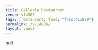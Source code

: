 ```yaml
---
title: Galleria Restaurant
venue: v14986
tags: [restaurant, food, "fhrs:411879"]
permalink: /v/14986/
layout: venue
---
```

null